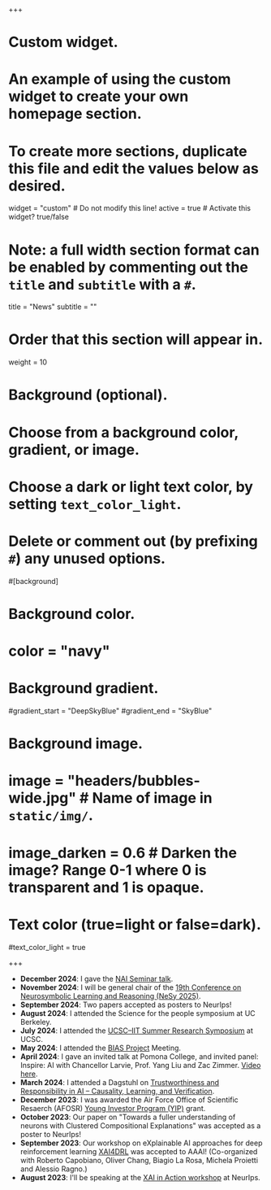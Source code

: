 +++
# Custom widget.
# An example of using the custom widget to create your own homepage section.
# To create more sections, duplicate this file and edit the values below as desired.
widget = "custom"  # Do not modify this line!
active = true  # Activate this widget? true/false

# Note: a full width section format can be enabled by commenting out the `title` and `subtitle` with a `#`.
title = "News"
subtitle = ""

# Order that this section will appear in.
weight = 10

# Background (optional).
#   Choose from a background color, gradient, or image.
#   Choose a dark or light text color, by setting `text_color_light`.
#   Delete or comment out (by prefixing `#`) any unused options.
#[background]
  # Background color.
  # color = "navy"
  
  # Background gradient.
  #gradient_start = "DeepSkyBlue"
  #gradient_end = "SkyBlue"
  
  # Background image.
  # image = "headers/bubbles-wide.jpg"  # Name of image in `static/img/`.
  # image_darken = 0.6  # Darken the image? Range 0-1 where 0 is transparent and 1 is opaque.

  # Text color (true=light or false=dark).
  #text_color_light = true
  
+++
* **December 2024**: I gave the [NAI Seminar talk](https://www.youtube.com/channel/UC9-EiFD_OQ0XFBNM5EYbnEg).
* **November 2024**: I will be general chair of the [19th Conference on Neurosymbolic Learning and Reasoning (NeSy 2025)](https://2025.nesyconf.org/).
* **September 2024**: Two papers accepted as posters to NeurIps! 
* **August 2024**: I attended the Science for the people symposium at UC Berkeley.
* **July 2024**: I attended the [UCSC–IIT Summer Research Symposium](https://news.ucsc.edu/2024/08/iit-research-symposium.html) at UCSC.
* **May 2024**: I attended the [BIAS Project](https://www.biasproject.eu/) Meeting.
* **April 2024**: I gave an invited talk at Pomona College, and invited panel: Inspire: AI  with Chancellor Larvie, Prof. Yang Liu and Zac Zimmer.  [Video here](https://youtu.be/pMZk5SYViz4?si=OAhwZus0L2TDg_pD).
* **March 2024**: I attended a Dagstuhl on [Trustworthiness and Responsibility in AI – Causality, Learning, and Verification](https://www.dagstuhl.de/seminars/seminar-calendar/seminar-details/24121).
* **December 2023**: I was awarded the Air Force Office of Scientific Resaerch (AFOSR) [Young Investor Program (YIP)](https://www.afrl.af.mil/News/Article-Display/Article/3625080/afosr-awards-215m-to-scientists-engineers-via-young-investigator-program/) grant.  
* **October 2023**: Our paper on "Towards a fuller understanding of neurons with Clustered Compositional Explanations" was accepted as a poster to NeurIps! 
* **September 2023**: Our workshop on eXplainable AI approaches for deep reinforcement learning [XAI4DRL](https://xai4drl.github.io/) was accepted to AAAI!  (Co-organized with Roberto Capobiano, Oliver Chang, Biagio La Rosa, Michela Proietti and Alessio Ragno.)
* **August 2023**:  I'll be speaking at the [XAI in Action workshop](https://xai-in-action.github.io/) at NeurIps. 
<!-- 
* **July 2023**: Our special issue on Anticipatory Thinking (with Adam Amos-Binks and Dustin Dannenhauer) in AI Magazine is out!  Learn more in our introductory [article](publication/ai-mag-2023).
* **June 2023**: I gave the [Slugs and Steins Alumni Lecture](talk/slugs-steins-2023/)
* **May 2023**: We were awarded a California Education Learning Lab Faculty Development grant on "Building Data Science Communities for Improving Student Success." 
* **April 2023**: I organized the [PhD open house](https://sites.google.com/ucsc.edu/cse-open-house-23) for UCSC CSE.
* **March 2023**: I gave a [Data Science Matters Seminar](https://events.brown.edu/dsi/event/252843-data-matters-explaining-and-generating-errors-for) at Brown University, and a [Machine Learning Fairness Webinar](talk/fair-illinois-23/) at Illinois Tech.
* **February 2023**: Our DoT national center on cybersecurity is awarded (Clemson University as the lead).  [Press Release](https://news.clemson.edu/clemson-university-joins-nations-frontline-defense-against-cyberattack-on-the-transportation-system/).
* **January 2023**: I participated in the Northwestern [CASMI workshop](https://casmi.northwestern.edu/news/articles/2023/defining-safety-in-artificial-intelligence.html) on "Toward a Safety Science of AI."
* **December 2022**: I have been accepted to the new faculty highlights at AAAI 2023!
* **October 2022**: Our tutorial on Trustworthy and Responsible AI: Fairness, Interpretability, Transparency and Their Interactions (joint with Yilun Zhou, Jieyu Zhao,
Harsha Nori, and Besmira Nushi) has been accepted to AAAI 2023.  [Tutorial website](https://yilunzhou.github.io/aaai2023tutorial/).
* **October 2022**: [Filip Ilievski](https://usc-isi-i2.github.io/ilievski/) and I lead a [tutorial](talk/us2ts-2022) on Knowledge-based commonsense reasoning and explainability at US2TS.
* **September 2022**: I gave talks on "Accountability Layers" at [University of Birmingham](talk/birmingham-2022) and [University College London](talk/ucl-2022). 
* **August 2022**: [Jamie Macbeth](https://jamiemacbeth.com/) and I are co-chairs for [Advances in Cognitive Systems](http://cogsys.org/conference/2022/) at GMU IDIA.
* **April 2022**: I traveled to [Northwestern University](https://casmi.northwestern.edu/) for the [CASMI launch](https://www.mccormick.northwestern.edu/news/articles/2022/04/casmi-celebrates-launch-with-ribbon-cutting-and-panel-discussion/) and  [Governance Advisory Committee](https://casmi.northwestern.edu/people/) meeting.
* **February 2022**: Sony AI's GT Sophy work was published in [Nature](https://www.nature.com/articles/s41586-021-04357-7).
* **January 2022**: Our paper on Anticipatory Thinking Challenges in Open Worlds: Risk Management was accepted to the AAAI spring symposium on Designing Artificial Intelligence for Open Worlds.
* **November 2021**: I'm recruiting for PhD students!  See [this post](post/recruiting/) for more information.  And our [new paper](publication/gilpin-2021-multimodal/) on "Explaining Multimodal Errors in Autonomous Vehicles" was published in the proceedings of [DSAA 2021](https://dsaa2021.dcc.fc.up.pt). 
* **October 2021**: I started my job at UC Santa Cruz.
* **September 2021**: Our AAAI Fall Symposium on [Anticipatory Thinking](https://www.anticipatorythinking.ai) is happening remotely.  I also moved to California. 
* **August 2021**: Our paper on "Explaining Multimodal Errors in Autonomous Vehicle" was accepted to DSAA 2021 in the Special Session on Practical applications of explainable artificial intelligence methods.  
* **July 2021**: Our [workshop](https://xai4debugging.github.io) on "eXplainable AI approaches for debugging and diagnosis" was accepted to NeurIps 2021.
* **May 2021**:  My paper with co-lead Gregory Falco, "A Stress Testing Framework for Autonomous System Verification and Validation (V&V)," was accepted to ICAS 2021.  
* **February 2021**: I will be giving an invited talk on "Anticipatory Thinking: a Testing and Representation Challenge for Self-Driving Cars" at [the 55th Annual Conference on Information Sciences and Systems](https://ciss.jhu.edu).
* **January 2021**: I will be on a panel about "Linking Knowledge in the Earth and Space Sciences: Knowledge Graphs/Networks connecting data and individuals" at the [ESIP 2021 Winter Meeeting](https://2021esipwintermeeting.sched.com/event/g48z).
* **December 2020**: I will be giving a [tech talk](talk/neurips-phd) on my PhD thesis work at NeurIps.  
* **October 2020**: I have been accepted as a Rising Star in EECS.  
* **September 2020**: I started working at Sony AI. 
* **August 2020**: My PhD dissertation was submitted and accepted. 
* **June 2020**: I passed my [PhD Defense](publication/dissertation)! 
* **May 2020**: Building on the success of the 2019 AAAI Fall Symposium, I'm helping define Antipatory Thinking challenge problems.  Learn more in our [proposal](files/cogsat_v1.pdf)  and [survey](https://docs.google.com/forms/d/e/1FAIpQLSdThcVTvAgKO4doHM8v_j93FzDknYs8RMdWGzun-u5Y2dLq8A/viewform).
* **May 2020**: I will be giving a talk on "Monitoring Opaque Learning Systems" at the [ICML Workshop on Monitoring and Deploying ML](https://sites.google.com/view/deploymonitormlsystems).
* **May 2020**: I gave a seminar about [XAI](publication/gilpin-2018-explaining/) on May 5th in [CS 520](https://web.stanford.edu/class/cs520/): Knowledge Graphs.  [Recording and slides](talk/cs520-xai) are available.  
* **March 2020**: I will be presenting a poster at the [Women in Data Science (WiDS)](https://www.widscambridge.org/) in Cambridge.
* **February 2020**: My paper on "Explaining Possible Futures for Robust Autonomous Decision Making" will be published in the [COGSAT '19](https://www.anticipatorythinking.ai/) proceedings. 
* **January 2020**: My CSAIL Alliances spotlight video [spotlight video](https://cap.csail.mit.edu/engage/spotlights/leilani-gilpin) is available.


* **November 2019**: I was accepted to the Doctoral Consortium at [ACM FAccT](https://facctconference.org).--> 
